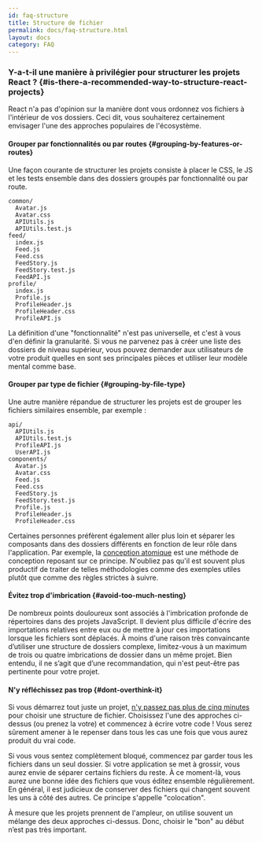 ```yaml
---
id: faq-structure
title: Structure de fichier
permalink: docs/faq-structure.html
layout: docs
category: FAQ
---
```


### Y-a-t-il une manière à privilégier pour structurer les projets React ? {#is-there-a-recommended-way-to-structure-react-projects}

React n'a pas d'opinion sur la manière dont vous ordonnez vos fichiers à l'intérieur de vos dossiers. Ceci dit, vous souhaiterez certainement envisager l'une des approches populaires de l'écosystème.

#### Grouper par fonctionnalités ou par routes {#grouping-by-features-or-routes}

Une façon courante de structurer les projets consiste à placer le CSS, le JS et les tests ensemble dans des dossiers groupés par fonctionnalité ou par route.

```
common/
  Avatar.js
  Avatar.css
  APIUtils.js
  APIUtils.test.js
feed/
  index.js
  Feed.js
  Feed.css
  FeedStory.js
  FeedStory.test.js
  FeedAPI.js
profile/
  index.js
  Profile.js
  ProfileHeader.js
  ProfileHeader.css
  ProfileAPI.js
```

La définition d'une "fonctionnalité" n'est pas universelle, et c'est à vous d'en définir la granularité. Si vous ne parvenez pas à créer une liste des dossiers de niveau supérieur, vous pouvez demander aux utilisateurs de votre produit quelles en sont ses principales pièces et utiliser leur modèle mental comme base.

#### Grouper par type de fichier {#grouping-by-file-type}

Une autre manière répandue de structurer les projets est de grouper les fichiers similaires ensemble, par exemple :

```
api/
  APIUtils.js
  APIUtils.test.js
  ProfileAPI.js
  UserAPI.js
components/
  Avatar.js
  Avatar.css
  Feed.js
  Feed.css
  FeedStory.js
  FeedStory.test.js
  Profile.js
  ProfileHeader.js
  ProfileHeader.css
```

Certaines personnes préfèrent également aller plus loin et séparer les composants dans des dossiers différents en fonction de leur rôle dans l'application. Par exemple, la [conception atomique](http://bradfrost.com/blog/post/atomic-web-design/) est une méthode de conception reposant sur ce principe. N'oubliez pas qu'il est souvent plus productif de traiter de telles méthodologies comme des exemples utiles plutôt que comme des règles strictes à suivre.

#### Évitez trop d'imbrication {#avoid-too-much-nesting}

De nombreux points douloureux sont associés à l'imbrication profonde de répertoires dans des projets JavaScript. Il devient plus difficile d'écrire des importations relatives entre eux ou de mettre à jour ces importations lorsque les fichiers sont déplacés. À moins d'une raison très convaincante d’utiliser une structure de dossiers complexe, limitez-vous à un maximum de trois ou quatre imbrications de dossier dans un même projet. Bien entendu, il ne s’agit que d’une recommandation, qui n'est peut-être pas pertinente pour votre projet.

#### N'y réfléchissez pas trop {#dont-overthink-it}

Si vous démarrez tout juste un projet, [n'y passez pas plus de cinq minutes](https://en.wikipedia.org/wiki/Analysis_paralysis) pour choisir une structure de fichier. Choisissez l'une des approches ci-dessus (ou prenez la votre) et commencez à écrire votre code ! Vous serez sûrement amener à le repenser dans tous les cas une fois que vous aurez produit du vrai code.

Si vous vous sentez complètement bloqué, commencez par garder tous les fichiers dans un seul dossier. Si votre application se met à grossir, vous aurez envie de séparer certains fichiers du reste. À ce moment-là, vous aurez une bonne idée des fichiers que vous éditez ensemble régulièrement. En général, il est judicieux de conserver des fichiers qui changent souvent les uns à côté des autres. Ce principe s'appelle "colocation".

À mesure que les projets prennent de l'ampleur, on utilise souvent un mélange des deux approches ci-dessus. Donc, choisir le "bon" au début n’est pas très important.
